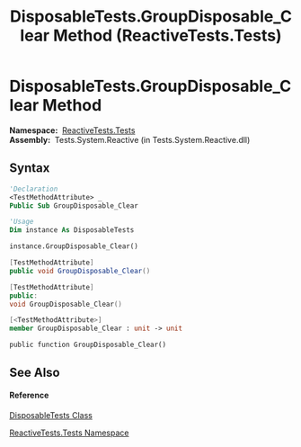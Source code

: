 ﻿---
title: DisposableTests.GroupDisposable_Clear Method  (ReactiveTests.Tests)
TOCTitle: GroupDisposable_Clear Method
ms:assetid: M:ReactiveTests.Tests.DisposableTests.GroupDisposable_Clear
ms:mtpsurl: https://msdn.microsoft.com/en-us/library/reactivetests.tests.disposabletests.groupdisposable_clear(v=VS.103)
ms:contentKeyID: 36620960
ms.date: 06/28/2011
mtps_version: v=VS.103
f1_keywords:
- ReactiveTests.Tests.DisposableTests.GroupDisposable_Clear
dev_langs:
- CSharp
- JScript
- VB
- FSharp
- c++
---

# DisposableTests.GroupDisposable\_Clear Method

**Namespace:**  [ReactiveTests.Tests](hh289046\(v=vs.103\).md)  
**Assembly:**  Tests.System.Reactive (in Tests.System.Reactive.dll)

## Syntax

``` vb
'Declaration
<TestMethodAttribute> _
Public Sub GroupDisposable_Clear
```

``` vb
'Usage
Dim instance As DisposableTests

instance.GroupDisposable_Clear()
```

``` csharp
[TestMethodAttribute]
public void GroupDisposable_Clear()
```

``` c++
[TestMethodAttribute]
public:
void GroupDisposable_Clear()
```

``` fsharp
[<TestMethodAttribute>]
member GroupDisposable_Clear : unit -> unit 
```

``` jscript
public function GroupDisposable_Clear()
```

## See Also

#### Reference

[DisposableTests Class](hh315231\(v=vs.103\).md)

[ReactiveTests.Tests Namespace](hh289046\(v=vs.103\).md)

